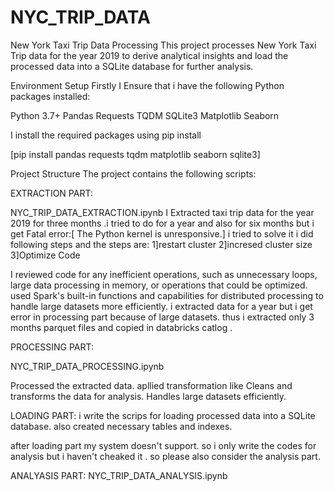 # NYC_TRIP_DATA

New York Taxi Trip Data Processing
This project processes New York Taxi Trip data for the year 2019 to derive analytical insights and load the processed data into a SQLite database for further analysis.

Environment Setup
Firstly I Ensure that i have the following Python packages installed:

Python 3.7+
Pandas
Requests
TQDM
SQLite3
Matplotlib
Seaborn


I install the required packages using pip install


[pip install pandas requests tqdm matplotlib seaborn sqlite3]

Project Structure
The project contains the following scripts:

EXTRACTION PART:

NYC_TRIP_DATA_EXTRACTION.ipynb
I Extracted taxi trip data for the year 2019 for three months .i tried to do for a year and also for six months but i get Fatal error:[ The Python kernel is unresponsive.]
i tried to solve it i did following steps and the steps are:
1]restart cluster 
2]incresed cluster size
3]Optimize Code

I reviewed code for any inefficient operations, such as unnecessary loops, large data processing in memory, or operations that could be optimized.
used Spark's built-in functions and capabilities for distributed processing to handle large datasets more efficiently.
i extracted data for a year but i get error in processing part because of large datasets.
thus i extracted only 3 months parquet files and copied in databricks catlog .

PROCESSING PART:

NYC_TRIP_DATA_PROCESSING.ipynb

Processed the extracted data.
apllied transformation like Cleans and transforms the data for analysis.
Handles large datasets efficiently.

LOADING PART:
i write the scrips for loading processed data into a SQLite database.
also created necessary tables and indexes.

after loading part my system doesn't support.
so i only write the codes for analysis but i haven't cheaked it .
so please also consider the analysis part.


ANALYASIS PART:
NYC_TRIP_DATA_ANALYSIS.ipynb








